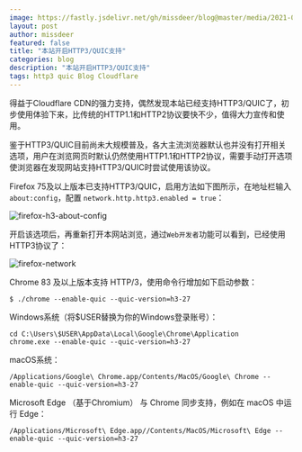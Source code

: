 ```yaml
---
image: https://fastly.jsdelivr.net/gh/missdeer/blog@master/media/2021-02-23/http3.png
layout: post
author: missdeer
featured: false
title: "本站开启HTTP3/QUIC支持"
categories: blog
description: "本站开启HTTP3/QUIC支持"
tags: http3 quic Blog Cloudflare
---
```

得益于Cloudflare CDN的强力支持，偶然发现本站已经支持HTTP3/QUIC了，初步使用体验下来，比传统的HTTP1.1和HTTP2协议要快不少，值得大力宣传和使用。

鉴于HTTP3/QUIC目前尚未大规模普及，各大主流浏览器默认也并没有打开相关选项，用户在浏览网页时默认仍然使用HTTP1.1和HTTP2协议，需要手动打开选项使浏览器在发现网站支持HTTP3/QUIC时尝试使用该协议。

Firefox 75及以上版本已支持HTTP3/QUIC，启用方法如下图所示，在地址栏输入 `about:config`，配置 `network.http.http3.enabled = true`：

![firefox-h3-about-config](https://fastly.jsdelivr.net/gh/missdeer/blog@master/media/2021-02-23/firefox-h3-about-config.png)

开启该选项后，再重新打开本网站浏览，通过`Web开发者`功能可以看到，已经使用HTTP3协议了：

![firefox-network](https://fastly.jsdelivr.net/gh/missdeer/blog@master/media/2021-02-23/firefox-network.png)

Chrome 83 及以上版本支持 HTTP/3，使用命令行增加如下启动参数：

```
$ ./chrome --enable-quic --quic-version=h3-27
```

Windows系统（将$USER替换为你的Windows登录账号）：

```
cd C:\Users\$USER\AppData\Local\Google\Chrome\Application
chrome.exe --enable-quic --quic-version=h3-27
```

macOS系统：

```
/Applications/Google\ Chrome.app/Contents/MacOS/Google\ Chrome --enable-quic --quic-version=h3-27
```

Microsoft Edge （基于Chromium） 与 Chrome 同步支持，例如在 macOS 中运行 Edge：

```
/Applications/Microsoft\ Edge.app//Contents/MacOS/Microsoft\ Edge --enable-quic --quic-version=h3-27
```